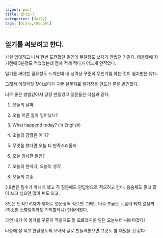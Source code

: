 ```yaml
---
layout: post
title: 일기쓰기
categories: [daily]
tags: [diary,thought]
---
```


## 일기를 써보려고 한다.

사실 입대하고 나서 한번 도전했던 일인데 두달정도 쓰다가 안썼던 거같다. 태블렛에 자기전에 5분정도 적었었는데 점차 적게 적다가 어느새 안적었다. 

일기를 써야할 필요성도 느끼는데 내 성격상 꾸준히 무언가를 하는 것이 쉽지만은 않다.

그래서 이것저것 찾아보다가 구글 설문지로 일기장을 만드신 분을 발견했다.

너무 좋은 방법같아서 당장 만들었고 질문들은 다음과 같다.

1. 오늘의 날짜

2. 오늘 어떤 일이 일어났니?

3. What happend today? (in English)

4. 오늘의 감정은 어때?

5. 무엇을 했다면 오늘 더 만족스러울까

6. 오늘 감사한 일은?

7. 오늘의 한마디, 오늘의 생각

8. 오늘의 교훈 

3,8번은 필수가 아니게 했고 각 질문에도 단답형으로 적으려고 한다. 음슴체도 좋고 많이 쓰고 싶으면 많이 써도 되고.

3번은 안적으려다가 영어로 한문장씩 적으면 그래도 아주 조금은 도움이 되지 않을까 (최소한 스펠링이라도 기억할테니) 만들어봤다.

과연 내가 이 일기를 꾸준히 적을지도 잘 모르겠지만 일단 오늘부터 써봐야겠다!

나중에 잘 적고 한달정도씩 모아서 글로 만들어놓으면 그것도 참 재밌을 것 같다.
